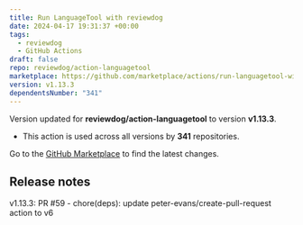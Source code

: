 ```yaml
---
title: Run LanguageTool with reviewdog
date: 2024-04-17 19:31:37 +00:00
tags:
  - reviewdog
  - GitHub Actions
draft: false
repo: reviewdog/action-languagetool
marketplace: https://github.com/marketplace/actions/run-languagetool-with-reviewdog
version: v1.13.3
dependentsNumber: "341"
---
```



Version updated for **reviewdog/action-languagetool** to version **v1.13.3**.
- This action is used across all versions by **341** repositories.

Go to the [GitHub Marketplace](https://github.com/marketplace/actions/run-languagetool-with-reviewdog) to find the latest changes.

## Release notes

v1.13.3: PR #59 - chore(deps): update peter-evans/create-pull-request action to v6
